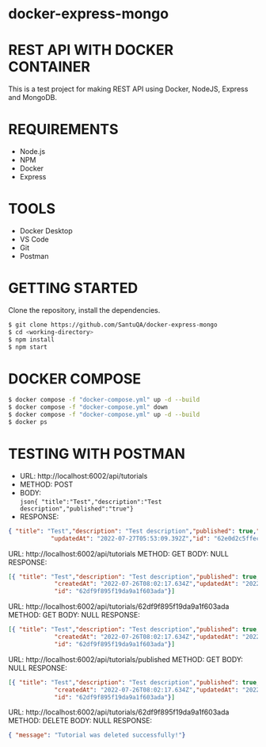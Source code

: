 # docker-express-mongo
# REST API WITH DOCKER CONTAINER
This is a test project for making REST API using Docker, NodeJS, Express and MongoDB.

# REQUIREMENTS

-   Node.js
-   NPM
-   Docker
-   Express

# TOOLS

-   Docker Desktop
-   VS Code
-   Git
-   Postman

# GETTING STARTED
Clone the repository, install the dependencies.
```bash
$ git clone https://github.com/SantuQA/docker-express-mongo
$ cd <working-directory>   
$ npm install
$ npm start
```

# DOCKER COMPOSE
```bash
$ docker compose -f "docker-compose.yml" up -d --build                      //START
$ docker compose -f "docker-compose.yml" down                               //STOP
$ docker compose -f "docker-compose.yml" up -d --build                      //RESTART
$ docker ps                                                                 //SHOW RUNNING PORT
```

# TESTING WITH POSTMAN

<!-- CREATE RESOURCE -->
- URL: http://localhost:6002/api/tutorials 
- METHOD: POST
- BODY:     
```json{ "title":"Test","description":"Test description","published":"true"}```
- RESPONSE:
```json
{ "title": "Test","description": "Test description","published": true,"createdAt": "2022-07-27T05:53:09.392Z",
            "updatedAt": "2022-07-27T05:53:09.392Z","id": "62e0d2c5ffec4c3429d0cb12"}
```
            
<!-- GET RESOURCE -->            
URL: http://localhost:6002/api/tutorials
METHOD: GET
BODY: NULL
RESPONSE: 
```json
[{ "title": "Test","description": "Test description","published": true,
             "createdAt": "2022-07-26T08:02:17.634Z","updatedAt": "2022-07-26T08:02:17.634Z",
             "id": "62df9f895f19da9a1f603ada"}]
 ```
<!-- GET RESOURCE BY ID -->             
URL:      http://localhost:6002/api/tutorials/62df9f895f19da9a1f603ada 
METHOD: GET
BODY:     NULL
RESPONSE: 
```json
[{ "title": "Test","description": "Test description","published": true,
             "createdAt": "2022-07-26T08:02:17.634Z","updatedAt": "2022-07-26T08:02:17.634Z",
             "id": "62df9f895f19da9a1f603ada"}]
```
<!-- GET RESOURCE BY USING FLAG -->   
URL:      http://localhost:6002/api/tutorials/published 
METHOD: GET
BODY:     NULL
RESPONSE: 
```json
[{ "title": "Test","description": "Test description","published": true,
             "createdAt": "2022-07-26T08:02:17.634Z","updatedAt": "2022-07-26T08:02:17.634Z",
             "id": "62df9f895f19da9a1f603ada"}]  
```
<!-- DELETE RESOURCE BY ID  -->                     
URL:      http://localhost:6002/api/tutorials/62df9f895f19da9a1f603ada 
METHOD: DELETE
BODY:     NULL
RESPONSE: 
```json
{ "message": "Tutorial was deleted successfully!"} 
```





